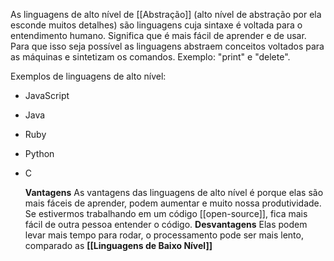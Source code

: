 As linguagens de alto nível de [[Abstração]] (alto nível de abstração por ela esconde muitos detalhes) são linguagens cuja sintaxe é voltada para o entendimento humano. Significa que é mais fácil de aprender e de usar. Para que isso seja possível as linguagens abstraem conceitos voltados para as máquinas e sintetizam os comandos. Exemplo: "print" e "delete". 

Exemplos de linguagens de alto nível:
- JavaScript
- Java
- Ruby
- Python
- C

	**Vantagens**
As vantagens das linguagens de alto nível é porque elas são mais fáceis de aprender, podem aumentar e muito nossa produtividade. Se estivermos trabalhando em um código [[open-source]], fica mais fácil de outra pessoa entender o código.
	**Desvantagens**
Elas podem levar mais tempo para rodar, o processamento pode ser mais lento, comparado as **[[Linguagens de Baixo Nível]]**
